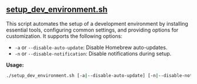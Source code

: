 ## [setup_dev_environment.sh](setup_dev_environment.sh)

This script automates the setup of a development environment by installing essential tools, configuring common settings, and providing options for customization. It supports the following options:

- `-a` or `--disable-auto-update`: Disable Homebrew auto-updates.
- `-n` or `--disable-notification`: Disable notifications during setup.

**Usage:**

```bash
./setup_dev_environment.sh [-a|--disable-auto-update] [-n|--disable-notification]
```

